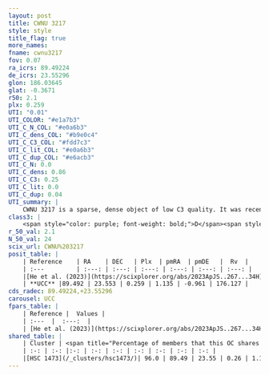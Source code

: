 ```yaml
---
layout: post
title: CWNU 3217
style: style
title_flag: true
more_names: 
fname: cwnu3217
fov: 0.07
ra_icrs: 89.49224
de_icrs: 23.55296
glon: 186.03645
glat: -0.3671
r50: 2.1
plx: 0.259
UTI: "0.01"
UTI_COLOR: "#e1a7b3"
UTI_C_N_COL: "#e0a6b3"
UTI_C_dens_COL: "#b9e0c4"
UTI_C_C3_COL: "#fdd7c3"
UTI_C_lit_COL: "#e0a6b3"
UTI_C_dup_COL: "#e6acb3"
UTI_C_N: 0.0
UTI_C_dens: 0.86
UTI_C_C3: 0.25
UTI_C_lit: 0.0
UTI_C_dup: 0.04
UTI_summary: |
    CWNU 3217 is a sparse, dense object of low C3 quality. It was recently reported in the literature.<br><br><span style="color: #99180f; font-weight: bold;">Warning: </span>This is very likely a duplicate object, which shares a large percentage of members with at least one previously reported entry.<br><br><span style="color: #99180f; font-weight: bold;">Warning: </span>contains less than 25 stars with <i>P>0.5</i> estimated.
class3: |
    <span style="color: purple; font-weight: bold;">D</span><span style="color: #FFC300; font-weight: bold;">B</span>
r_50_val: 2.1
N_50_val: 24
scix_url: CWNU%203217
posit_table: |
    | Reference    | RA    | DEC   | Plx  | pmRA  | pmDE   |  Rv  |
    | :---         | :---: | :---: | :---: | :---: | :---: | :---: |
    |[He et al. (2023)](https://scixplorer.org/abs/2023ApJS..267...34H) | 89.491 | 23.553 | 0.251 | 1.13 | -0.961 | 176.13 |
    | **UCC** |89.492 | 23.553 | 0.259 | 1.135 | -0.961 | 176.127 | 
cds_radec: 89.49224,+23.55296
carousel: UCC
fpars_table: |
    | Reference |  Values |
    | :---  |  :---:  |
    | [He et al. (2023)](https://scixplorer.org/abs/2023ApJS..267...34H) | `A0=3.35, m-M=12.55, logA=8.7` |
shared_table: |
    | Cluster | <span title="Percentage of members that this OC shares with the ones listed">%</span>   | RA   | DEC   | Plx   | pmRA  | pmDE  | Rv | UTI |
    | :-: | :-: |:-: | :-: | :-: | :-: | :-: | :-: | :-: |
    |[HSC 1473](/_clusters/hsc1473/)| 96.0 | 89.49 | 23.55 | 0.26 | 1.13 | -0.96 | 176.13 |0.36 |
---
```


